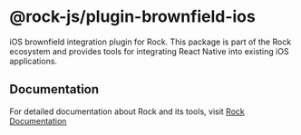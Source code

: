 # @rock-js/plugin-brownfield-ios

iOS brownfield integration plugin for Rock. This package is part of the Rock ecosystem and provides tools for integrating React Native into existing iOS applications.

## Documentation

For detailed documentation about Rock and its tools, visit [Rock Documentation](https://rockjs.dev)
